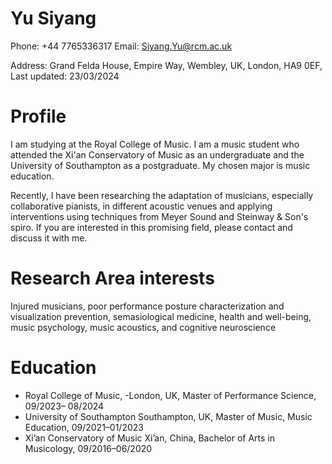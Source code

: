 
         

# 

# Yu Siyang

Phone: +44 7765336317 Email: [Siyang.Yu@rcm.ac.uk](mailto:Siyang.Yu@rcm.ac.uk) 

Address: Grand Felda House, Empire Way, Wembley, UK, London, HA9 0EF, Last updated: 23/03/2024

# Profile

I am studying at the Royal College of Music. I  am a music student who attended the Xi'an Conservatory of Music as an undergraduate and the University of Southampton as a postgraduate. My chosen major is music education. 

Recently, I have been researching the adaptation of musicians, especially collaborative pianists, in different acoustic venues and applying interventions using techniques from Meyer Sound and Steinway & Son's spiro. If you are interested in this promising field, please contact and discuss it with me.

# Research Area interests

Injured musicians, poor performance posture characterization and visualization prevention, semasiological medicine, health and well-being, music psychology, music acoustics, and cognitive neuroscience

# Education

- Royal College of Music, -London, UK, Master of Performance Science, 09/2023– 08/2024
- University of Southampton Southampton, UK, Master of Music, Music Education, 09/2021–01/2023
- Xi’an Conservatory of Music Xi’an, China, Bachelor of Arts in Musicology, 09/2016–06/2020




